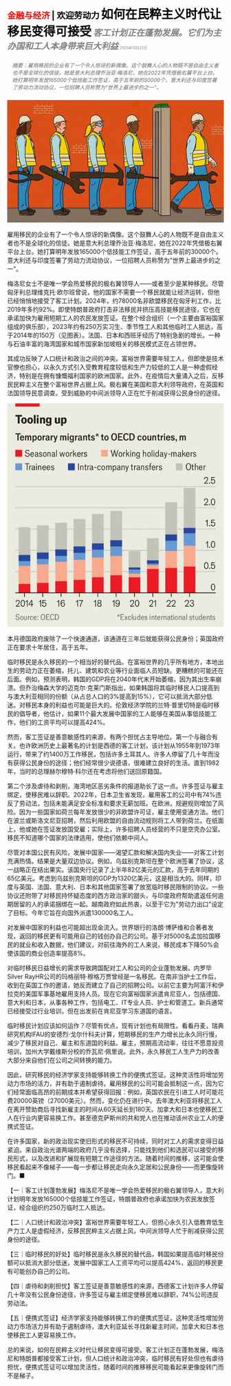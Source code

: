 <span style="color:#E3120B; font-size:14.9pt; font-weight:bold;">金融与经济</span> <span style="color:#000000; font-size:14.9pt; font-weight:bold;">| 欢迎劳动力</span>
<span style="color:#000000; font-size:21.0pt; font-weight:bold;">如何在民粹主义时代让移民变得可接受</span>
<span style="color:#808080; font-size:14.9pt; font-weight:bold; font-style:italic;">客工计划正在蓬勃发展。它们为主办国和工人本身带来巨大利益</span>
<span style="color:#808080; font-size:6.2pt;">2025年10月23日</span>

<div style="padding:8px 12px; color:#666; font-size:9.0pt; font-style:italic; margin:12px 0;">摘要：雇用移民的企业有了一个令人惊讶的新偶像。这个鼓舞人心的人物既不是自由主义者也不是全球化的信徒。她是意大利总理乔治亚·梅洛尼，她在2022年凭借极右翼平台上台。她打算明年发放165000个低技能工作签证，高于五年前的30000个。意大利还与印度签署了劳动力流动协议，一位招聘人员称赞为"世界上最进步的之一"。</div>

![](../images/054_How_to_make_immigration_palatable_in_a_populist_age/p0232_img01.jpeg)

雇用移民的企业有了一个令人惊讶的新偶像。这个鼓舞人心的人物既不是自由主义者也不是全球化的信徒。她是意大利总理乔治亚·梅洛尼，她在2022年凭借极右翼平台上台。她打算明年发放165000个低技能工作签证，高于五年前的30000个。意大利还与印度签署了劳动力流动协议，一位招聘人员称赞为"世界上最进步的之一"。

梅洛尼女士不是唯一学会热爱移民的极右翼领导人——或者至少是某种移民。尽管匈牙利总理维克托·欧尔班曾说，他的国家不需要一个移民就能让经济运转，但他已经悄悄地接受了客工计划。2024年，约78000名非欧盟移民在匈牙利工作，比2019年多约92%。即使特朗普政府打击非法移民并挤压高技能移民途径，它也在承诺加快为雇用短期工人的农民发放签证。在整个经合组织（一个主要由富裕国家组成的俱乐部），2023年约有250万实习生、季节性工人和其他临时工人抵达，高于2014年的150万（见图表）。法国、日本和西班牙经历了特别急剧的增长。一种与石油丰富的海湾国家和城市国家新加坡相关的移民模式正在占领世界。

其成功反映了人口统计和政治之间的冲突。富裕世界需要年轻工人，但即使是技术官僚也担心，以永久方式引入受教育程度较低和生产力较低的工人是一种虚假经济，特别是在拥有慷慨福利国家的欧洲国家。此外，在疫情后大量涌入之后，反移民民粹主义在整个富裕世界占据上风。极右翼在美国和意大利领导政府，在英国和法国领导民意调查。受到威胁的中间派领导人正在忙于削减获得公民身份的途径。

![](../images/054_How_to_make_immigration_palatable_in_a_populist_age/p0233_img01.jpeg)

本月德国政府废除了一个快速通道，该通道在三年后就能获得公民身份；英国政府正在要求十年居住，高于五年。

临时移民是永久移民的一个相当好的替代品。在富裕世界的几乎所有地方，本地出生的劳动力正在萎缩，托儿、建筑和农业等行业面临人员短缺。更糟糕的可能还在后面。例如，预测表明，韩国的GDP将在2040年代末开始萎缩，因为其出生率崩溃。但乔治梅森大学的迈克尔·克莱门斯指出，如果韩国将其临时移民人口提高到与澳大利亚相同的份额（从占总人口的3%提高到15%），它可以抵消大部分低迷。对移民本身的利益也可能是巨大的。伦敦经济学院的兰特·普里切特是临时移民的倡导者，他估计，如果11个最大发展中国家的工人能够在美国从事低技能工作，他们的工资平均可以提高424%。

然而，客工签证是善意敏感性的来源，有两个担忧占主导地位。第一个与融合有关。也许欧洲历史上最著名的计划是西德的客工计划，该计划从1955年到1973年运行，带来了约1400万工作移民，包括许多土耳其人。许多人停留了几十年而没有获得公民身份的途径；他们经常很少说德语，很难建立良好的生活。直到1982年，当时的总理赫尔穆特·科尔还在考虑将他们送回原籍国。

第二个涉及虐待和剥削，海湾地区恶劣条件的报道助长了这一点。许多签证与雇主绑定，使移民难以辞职。2022年，日本卫生省发现，雇用客工的公司中有74%违反了劳动法，包括未能满足安全标准和要求无薪加班。在欧洲，规避规则增加了风险。因为一些国家如荷兰每年发放很少的非欧盟许可证，雇主使用变通方法。他们在波兰或斯洛文尼亚招聘，然后利用欧盟的自由流动规则将工人带到荷兰。在纸面上，他或她在签证发放国受雇；实际上，许多招聘人员经营的不只是空壳办公室。移民不知道哪个国家的法律适用，使他们依赖中间人。

尽管对本国公民有风险，发展中国家——渴望汇款和解决国内失业——对客工计划充满热情。结果是大量双边协议。例如，乌兹别克斯坦在整个欧洲签署了协议，这一战略正在结出果实。该国央行记录了上半年82亿美元的汇款，高于去年同期的65亿美元。考虑到乌兹别克斯坦的GDP为1320亿美元，这是相当大的。同样，印度与英国、法国、意大利、日本和其他国家签署了放宽临时移民限制的协议。一些协议还附带了对移民持怀疑态度的西方政治家的甜头，与印度政府帮助遣返任何逾期居留的人的承诺捆绑在一起。越南政府如此热衷，以至于它为"劳动力出口"设定了目标。今年它旨在向国外派遣130000名工人。

对发展中国家的利益也可能超出现金流入。世界银行的洛朗·博萨维和合著者发现，返回的移民更有可能用自己的钱创办自己的公司。基于对5000名孟加拉国移民的就业和收入数据，他们建议，对前往海外的工人来说，移民成本下降50%会使该国的商业创造率提高8%。

对临时移民日益增长的需求导致跨国配对工人和公司的企业蓬勃发展。内罗毕Silver RayHR公司的玛格丽特·穆格万贾曾经是一名移民。在南非当护士工作后，收到在英国工作的邀请，她反而建立了自己的招聘公司。以前它主要为阿富汗和伊拉克的美国军事基地雇用支持人员。现在它向富裕国家派遣肯尼亚人，包括德国、意大利和日本，从事各种工作，包括电工、IT专业人员、护士和管道工。新兵通常已经接受过行业培训，但在出发前在肯尼亚学习东道国的语言。

临时移民计划应该如何运作？尽管有优点，现有计划也有局限性。看看丹麦，瑞典研究机构IFAU的安德烈·戈尔什科夫计算，短期移民的生产力增长比永久同行慢，减少了移民对自己、雇主和东道国的利益。雇主，预期高流动率，往往不愿意投资培训，加州大学戴维斯分校的乔瓦尼·佩里说。此外，永久移民工人生产力的改善大部分来自他们在公司之间转换的能力。

因此，研究移民的经济学家支持能够转换工作的便携式签证。这种灵活性将增加劳动力市场的活力，并有助于遏制虐待。雇用移民的公司可能会抵制这一点，因为它们经常面临高昂的前期成本并希望获得回报：例如，英国农民在引进工人时可能花费20000英镑（27000美元）。然而，变化仍在进行中。去年澳大利亚将移民工人在离开赞助商后寻找新雇主的时间从60天延长到180天。加拿大和日本也使移民工人在行业内更容易换工作。甚至德克萨斯州的共和党人也在推动该州农业工人的便携式签证。

在许多国家，新的政治现实使旧形式的移民不可持续，同时对工人的需求变得日益紧迫。来自政治光谱两端的政府几乎没有选择，只能找到他们和选民可以接受的移民形式，以及改进和扩展现有短期工作途径的方法。随着时间的推移，这可能会使移民看起来不像梯子——每一步都让移民走向永久定居和公民身份——而更像旋转门。■

【一｜客工计划蓬勃发展】梅洛尼不是唯一学会热爱移民的极右翼领导人，意大利计划明年发放165000个低技能工作签证，特朗普政府也承诺加快为农民发放签证，经合组织约250万临时工人抵达。

【二｜人口统计和政治冲突】富裕世界需要年轻工人，但担心永久引入低教育低生产力工人是虚假经济，反移民民粹主义占据上风，中间派领导人忙于削减获得公民身份的途径。

【三｜临时移民的好处】临时移民是永久移民的替代品，韩国如果提高临时移民份额可以抵消大部分低迷，发展中国家工人工资平均可以提高424%，返回的移民更有可能创办自己的公司。

【四｜虐待和剥削担忧】客工签证是善意敏感性的来源，西德客工计划许多人停留几十年没有公民身份途径，许多签证与雇主绑定使移民难以辞职，74%公司违反劳动法。

【五｜便携式签证】经济学家支持能够转换工作的便携式签证，这种灵活性增加劳动力市场活力并有助于遏制虐待，澳大利亚延长寻找新雇主时间，加拿大和日本也使移民工人更容易换工作。

总的来说，如何在民粹主义时代让移民变得可接受。客工计划正在蓬勃发展，梅洛尼和特朗普都接受客工计划，但人口统计和政治冲突，临时移民有好处但也有虐待担忧，便携式签证可以增加灵活性，随着时间的推移移民可能看起来更像旋转门而不是梯子。
